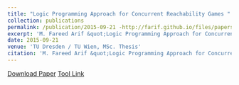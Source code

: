 ```yaml
---
title: "Logic Programming Approach for Concurrent Reachability Games "
collection: publications
permalink: /publication/2015-09-21 -http://farif.github.io/files/papers/files/Farif-Msc-Thesis-Report-11.pdf
excerpt: 'M. Fareed Arif &quot;Logic Programming Approach for Concurrent Reachability Games&quot; <i>TU Dresden / TU Wien, MSc. Thesis</i>'
date: 2015-09-21 
venue: 'TU Dresden / TU Wien, MSc. Thesis'
citation: 'M. Fareed Arif &quot;Logic Programming Approach for Concurrent Reachability Games&quot;'
---
```


<a href='http://farif.github.io/files/papers/Farif-Msc-Thesis-Report-11'>Download Paper</a>
<a href='https://github.com/farif/'>Tool Link</a>
